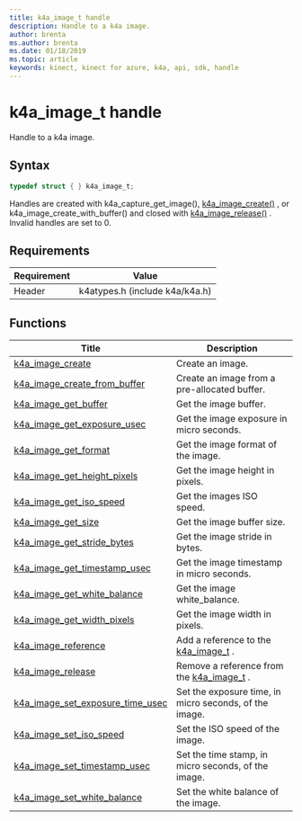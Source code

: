 ```yaml
---
title: k4a_image_t handle
description: Handle to a k4a image. 
author: brenta
ms.author: brenta
ms.date: 01/18/2019
ms.topic: article
keywords: kinect, kinect for azure, k4a, api, sdk, handle
---
```

# k4a_image_t handle

Handle to a k4a image. 

## Syntax

```C
typedef struct { } k4a_image_t;
```
Handles are created with k4a_capture_get_image(), 
[k4a_image_create()](~/api/0.6.0/k4a-image-create.md)
, or k4a_image_create_with_buffer() and closed with 
[k4a_image_release()](~/api/0.6.0/k4a-image-release.md)
. Invalid handles are set to 0.

## Requirements

Requirement | Value
------------|--------------------------------
 Header | k4atypes.h (include k4a/k4a.h) 


## Functions

|  Title | Description |
|--------|-------------|
| [k4a_image_create](~/api/0.6.0/k4a-image-create.md) | Create an image.  |
| [k4a_image_create_from_buffer](~/api/0.6.0/k4a-image-create-from-buffer.md) | Create an image from a pre-allocated buffer.  |
| [k4a_image_get_buffer](~/api/0.6.0/k4a-image-get-buffer.md) | Get the image buffer.  |
| [k4a_image_get_exposure_usec](~/api/0.6.0/k4a-image-get-exposure-usec.md) | Get the image exposure in micro seconds.  |
| [k4a_image_get_format](~/api/0.6.0/k4a-image-get-format.md) | Get the image format of the image.  |
| [k4a_image_get_height_pixels](~/api/0.6.0/k4a-image-get-height-pixels.md) | Get the image height in pixels.  |
| [k4a_image_get_iso_speed](~/api/0.6.0/k4a-image-get-iso-speed.md) | Get the images ISO speed.  |
| [k4a_image_get_size](~/api/0.6.0/k4a-image-get-size.md) | Get the image buffer size.  |
| [k4a_image_get_stride_bytes](~/api/0.6.0/k4a-image-get-stride-bytes.md) | Get the image stride in bytes.  |
| [k4a_image_get_timestamp_usec](~/api/0.6.0/k4a-image-get-timestamp-usec.md) | Get the image timestamp in micro seconds.  |
| [k4a_image_get_white_balance](~/api/0.6.0/k4a-image-get-white-balance.md) | Get the image white_balance.  |
| [k4a_image_get_width_pixels](~/api/0.6.0/k4a-image-get-width-pixels.md) | Get the image width in pixels.  |
| [k4a_image_reference](~/api/0.6.0/k4a-image-reference.md) | Add a reference to the  [k4a_image_t](~/api/0.6.0/k4a-image-t.md) .  |
| [k4a_image_release](~/api/0.6.0/k4a-image-release.md) | Remove a reference from the  [k4a_image_t](~/api/0.6.0/k4a-image-t.md) .  |
| [k4a_image_set_exposure_time_usec](~/api/0.6.0/k4a-image-set-exposure-time-usec.md) | Set the exposure time, in micro seconds, of the image.  |
| [k4a_image_set_iso_speed](~/api/0.6.0/k4a-image-set-iso-speed.md) | Set the ISO speed of the image.  |
| [k4a_image_set_timestamp_usec](~/api/0.6.0/k4a-image-set-timestamp-usec.md) | Set the time stamp, in micro seconds, of the image.  |
| [k4a_image_set_white_balance](~/api/0.6.0/k4a-image-set-white-balance.md) | Set the white balance of the image.  |

